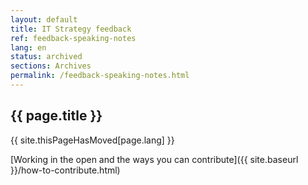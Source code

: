 ```yaml
---
layout: default
title: IT Strategy feedback
ref: feedback-speaking-notes
lang: en
status: archived
sections: Archives
permalink: /feedback-speaking-notes.html
---
```


## {{ page.title }}

{{ site.thisPageHasMoved[page.lang] }}

[Working in the open and the ways you can contribute]({{ site.baseurl }}/how-to-contribute.html)
